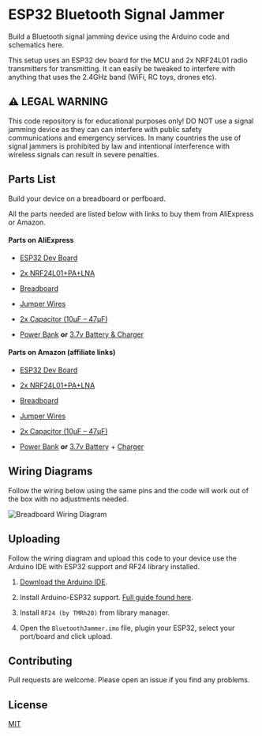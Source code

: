 # ESP32 Bluetooth Signal Jammer

Build a Bluetooth signal jamming device using the Arduino code and schematics here.

This setup uses an ESP32 dev board for the MCU and 2x NRF24L01 radio transmitters for transmitting. It can easily be tweaked to interfere with anything that uses the 2.4GHz band (WiFi, RC toys, drones etc).

## ⚠️ LEGAL WARNING

This code repository is for educational purposes only! DO NOT use a signal jamming device as they can can interfere with public safety communications and emergency services. In many countries the use of signal jammers is prohibited by law and intentional interference with wireless signals can result in severe penalties.

## Parts List

Build your device on a breadboard or perfboard.

All the parts needed are listed below with links to buy them from AliExpress or Amazon.

#### Parts on AliExpress

- [ESP32 Dev Board](https://s.click.aliexpress.com/e/_oBzks2E)
- [2x NRF24L01+PA+LNA](https://s.click.aliexpress.com/e/_okUsZpp)
- [Breadboard](https://s.click.aliexpress.com/e/_on6KzoP)
- [Jumper Wires](https://s.click.aliexpress.com/e/_ooo7z5h)
- [2x Capacitor (10µF – 47µF)](https://s.click.aliexpress.com/e/_olkWSDz)


- [Power Bank](https://s.click.aliexpress.com/e/_oneC3BV) **or** [3.7v Battery & Charger](https://s.click.aliexpress.com/e/_oElYgVl)

#### Parts on Amazon (affiliate links)

- [ESP32 Dev Board](https://amzn.to/4j8IFjW)
- [2x NRF24L01+PA+LNA](https://amzn.to/43nGRhg)
- [Breadboard](https://amzn.to/4k4pFEF)
- [Jumper Wires](https://amzn.to/45fErUf)
- [2x Capacitor (10µF – 47µF)](https://amzn.to/4kvqo1v)


- [Power Bank](https://amzn.to/43eFnqV) **or** [3.7v Battery](https://amzn.to/3SHqebj) + [Charger](https://amzn.to/4k1NNrt)

## Wiring Diagrams

Follow the wiring below using the same pins and the code will work out of the box with no adjustments needed.

![Breadboard Wiring Diagram](https://github.com/stuthemoo/ESP32BluetoothJammer/raw/main/wiring-breadboard.png "Breadboard Wiring Diagram")

## Uploading

Follow the wiring diagram and upload this code to your device use the Arduino IDE with ESP32 support and RF24 library installed.

1. [Download the Arduino IDE](https://www.arduino.cc/en/software).

2. Install Arduino-ESP32 support. [Full guide found here](https://docs.espressif.com/projects/arduino-esp32/en/latest/installing.html).

3. Install `RF24 (by TMRh20)` from library manager.

4. Open the `BluetoothJammer.imo` file, plugin your ESP32, select your port/board and click upload.

## Contributing

Pull requests are welcome. Please open an issue if you find any problems.

## License

[MIT](https://choosealicense.com/licenses/mit/)